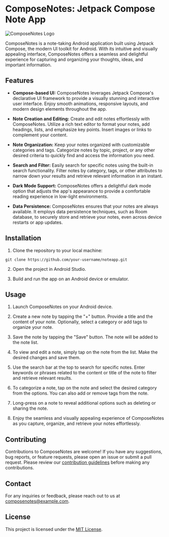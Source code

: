 # ComposeNotes: Jetpack Compose Note App

![ComposeNotes Logo](composenotes-logo.png)

ComposeNotes is a note-taking Android application built using Jetpack Compose, the modern UI toolkit for Android. With its intuitive and visually appealing interface, ComposeNotes offers a seamless and delightful experience for capturing and organizing your thoughts, ideas, and important information.

## Features

- **Compose-based UI:** ComposeNotes leverages Jetpack Compose's declarative UI framework to provide a visually stunning and interactive user interface. Enjoy smooth animations, responsive layouts, and modern design elements throughout the app.

- **Note Creation and Editing:** Create and edit notes effortlessly with ComposeNotes. Utilize a rich text editor to format your notes, add headings, lists, and emphasize key points. Insert images or links to complement your content.

- **Note Organization:** Keep your notes organized with customizable categories and tags. Categorize notes by topic, project, or any other desired criteria to quickly find and access the information you need.

- **Search and Filter:** Easily search for specific notes using the built-in search functionality. Filter notes by category, tags, or other attributes to narrow down your results and retrieve relevant information in an instant.

- **Dark Mode Support:** ComposeNotes offers a delightful dark mode option that adjusts the app's appearance to provide a comfortable reading experience in low-light environments.

- **Data Persistence:** ComposeNotes ensures that your notes are always available. It employs data persistence techniques, such as Room database, to securely store and retrieve your notes, even across device restarts or app updates.

## Installation

1. Clone the repository to your local machine:
```
git clone https://github.com/your-username/noteapp.git
```

2. Open the project in Android Studio.

3. Build and run the app on an Android device or emulator.

## Usage

1. Launch ComposeNotes on your Android device.

2. Create a new note by tapping the "+" button. Provide a title and the content of your note. Optionally, select a category or add tags to organize your note.

3. Save the note by tapping the "Save" button. The note will be added to the note list.

4. To view and edit a note, simply tap on the note from the list. Make the desired changes and save them.

5. Use the search bar at the top to search for specific notes. Enter keywords or phrases related to the content or title of the note to filter and retrieve relevant results.

6. To categorize a note, tap on the note and select the desired category from the options. You can also add or remove tags from the note.

7. Long-press on a note to reveal additional options such as deleting or sharing the note.

8. Enjoy the seamless and visually appealing experience of ComposeNotes as you capture, organize, and retrieve your notes effortlessly.

## Contributing

Contributions to ComposeNotes are welcome! If you have any suggestions, bug reports, or feature requests, please open an issue or submit a pull request. Please review our [contribution guidelines](CONTRIBUTING.md) before making any contributions.

## Contact

For any inquiries or feedback, please reach out to us at composenotes@example.com.

## License

This project is licensed under the [MIT License](LICENSE).
